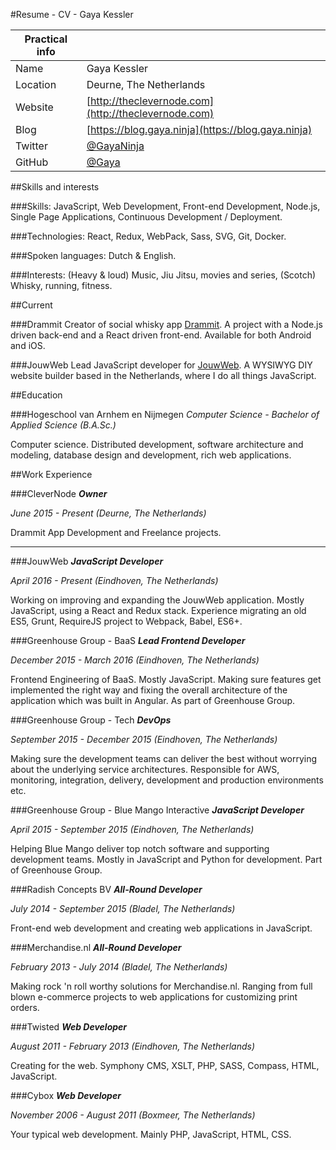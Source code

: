 #Resume - CV - Gaya Kessler

| Practical info |  |
| --- | --- |
| Name | Gaya Kessler |
| Location | Deurne, The Netherlands |
| Website | [http://theclevernode.com](http://theclevernode.com) |
| Blog | [https://blog.gaya.ninja](https://blog.gaya.ninja) |
| Twitter | [@GayaNinja](https://twitter.com/GayaNinja) |
| GitHub | [@Gaya](https://github.com/Gaya) |

##Skills and interests

###Skills:
JavaScript, Web Development, Front-end Development, Node.js, Single Page Applications, Continuous Development / Deployment.

###Technologies:
React, Redux, WebPack, Sass, SVG, Git, Docker.

###Spoken languages:
Dutch & English.

###Interests:
(Heavy & loud) Music, Jiu Jitsu, movies and series, (Scotch) Whisky, running, fitness.

##Current

###Drammit
Creator of social whisky app [Drammit](https://dramm.it). A project with a Node.js driven back-end and a React driven front-end. Available for both Android and iOS.

###JouwWeb
Lead JavaScript developer for [JouwWeb](https://www.jouwweb.nl). A WYSIWYG DIY website builder based in the Netherlands, where I do all things JavaScript.

##Education

###Hogeschool van Arnhem en Nijmegen
_Computer Science - Bachelor of Applied Science (B.A.Sc.)_

Computer science. Distributed development, software architecture and modeling, database design and development, rich web applications.

##Work Experience

###CleverNode
_**Owner**_

_June 2015 - Present (Deurne, The Netherlands)_

Drammit App Development and Freelance projects.

---

###JouwWeb
_**JavaScript Developer**_

_April 2016 - Present (Eindhoven, The Netherlands)_

Working on improving and expanding the JouwWeb application. Mostly JavaScript, using a React and Redux stack. Experience migrating an old ES5, Grunt, RequireJS project to Webpack, Babel, ES6+.

###Greenhouse Group - BaaS
_**Lead Frontend Developer**_

_December 2015 - March 2016 (Eindhoven, The Netherlands)_

Frontend Engineering of BaaS. Mostly JavaScript. Making sure features get implemented the right way and fixing the overall architecture of the application which was built in Angular. As part of Greenhouse Group.

###Greenhouse Group - Tech
_**DevOps**_

_September 2015 - December 2015 (Eindhoven, The Netherlands)_

Making sure the development teams can deliver the best without worrying about the underlying service architectures. Responsible for AWS, monitoring, integration, delivery, development and production environments etc.

###Greenhouse Group - Blue Mango Interactive
_**JavaScript Developer**_

_April 2015 - September 2015 (Eindhoven, The Netherlands)_

Helping Blue Mango deliver top notch software and supporting development teams. Mostly in JavaScript and Python for development. Part of Greenhouse Group.

###Radish Concepts BV
_**All-Round Developer**_

_July 2014 - September 2015 (Bladel, The Netherlands)_

Front-end web development and creating web applications in JavaScript.

###Merchandise.nl
_**All-Round Developer**_

_February 2013 - July 2014 (Bladel, The Netherlands)_

Making rock 'n roll worthy solutions for Merchandise.nl. Ranging from full blown e-commerce projects to web applications for customizing print orders.

###Twisted
_**Web Developer**_

_August 2011 - February 2013 (Eindhoven, The Netherlands)_

Creating for the web. Symphony CMS, XSLT, PHP, SASS, Compass, HTML, JavaScript.

###Cybox
_**Web Developer**_

_November 2006 - August 2011 (Boxmeer, The Netherlands)_

Your typical web development. Mainly PHP, JavaScript, HTML, CSS.
